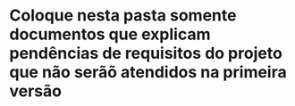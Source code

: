 # Coloque nesta pasta somente documentos que explicam pendências de requisitos do projeto que não serãõ atendidos na primeira versão
